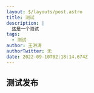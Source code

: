```yaml
---
layout: $/layouts/post.astro
title: 测试
description: |
  这是一个测试
tags:
  - 测试
author: 王洪涛
authorTwitter: 无
date: 2022-09-10T02:18:14.674Z
---
```



## 测试发布